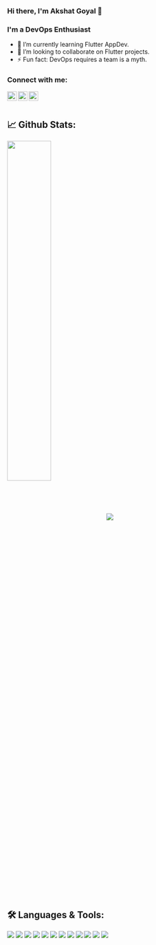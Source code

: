 ### Hi there, I'm Akshat Goyal 👋

### I'm a DevOps Enthusiast
- 🌱 I’m currently learning Flutter AppDev.
- 👯 I’m looking to collaborate on Flutter projects.
- ⚡ Fun fact: DevOps requires a team is a  myth.

### Connect with me:
<a href="https://www.linkedin.com/in/akshat-goyal-3a082b190/">
  <img align="left" alt="Akshat's LinkedIn" width="22px" src="https://raw.githubusercontent.com/peterthehan/peterthehan/master/assets/linkedin.svg" />
</a>
<a href="https://www.instagram.com/akg._.16/">
  <img align="left" alt="Akshat's Instagram" width="22px" src="https://cdn-icons-png.flaticon.com/512/174/174855.png" />
</a>
<a href="mailto: akshatgoyal1018@gmail.com">
  <img align="left" alt="Akshat's mail Id" width="22px" src="https://cdn-icons-png.flaticon.com/512/281/281769.png" />
</a>
<br><br>

## 📈 **Github Stats:**
<img align="center" width=45% src="https://github-readme-stats.vercel.app/api?username=AkshatGoyal1018&&show_icons=true&title_color=ffffff&icon_color=bb2acf&text_color=daf7dc&bg_color=151515">
<img  src="https://github-readme-stats.vercel.app/api/top-langs/?username=AkshatGoyal1018&theme=dracula&&show_icons=true&title_color=ffffff&icon_color=bb2acf&text_color=daf7dc&bg_color=151515">

## 🛠️ **Languages & Tools:**

![](https://img.shields.io/badge/OS-Linux-informational?style=flat&logo=linux&logoColor=white&color=00ffff)
![](https://img.shields.io/badge/OS-Windows-informational?style=flat&logo=windows&logoColor=white&color=00ffff)
![](https://img.shields.io/badge/Shell-Bash-informational?style=flat&logo=gnu-bash&logoColor=white&color=00ffff)
![](https://img.shields.io/badge/Code-HTML-informational?style=flat&logo=htmlt5&logoColor=white&color=00ffff)
![](https://img.shields.io/badge/Code-C/C++-informational?style=flat&logo=c++&logoColor=white&color=00ffff)
![](https://img.shields.io/badge/Code-Java-informational?style=flat&logo=java&logoColor=white&color=00ffff)
![](https://img.shields.io/badge/Code-Dart-informational?style=flat&logo=dart&logoColor=white&color=00ffff)
![](https://img.shields.io/badge/Tools-Flutter-informational?style=flat&logo=flutter&logoColor=white&color=00ffff)
![](https://img.shields.io/badge/Tools-Jenkins-informational?style=flat&logo=jenkins&logoColor=white&color=00ffff)
![](https://img.shields.io/badge/Tools-Maven-informational?style=flat&logo=maven&logoColor=white&color=00ffff)
![](https://img.shields.io/badge/Tools-Git-informational?style=flat&logo=git&logoColor=white&color=00ffff)
![](https://img.shields.io/badge/Tools-GitHub-informational?style=flat&logo=github&logoColor=white&color=00ffff)

